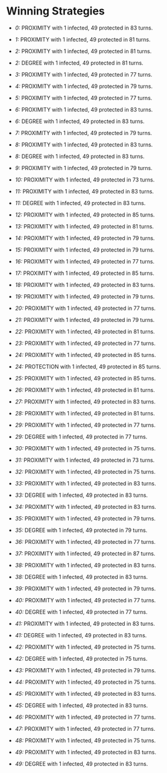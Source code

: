 # Winning Strategies

* _0:_ PROXIMITY with 1 infected, 49 protected in 83 turns.


* _1:_ PROXIMITY with 1 infected, 49 protected in 81 turns.


* _2:_ PROXIMITY with 1 infected, 49 protected in 81 turns.


* _2:_ DEGREE with 1 infected, 49 protected in 81 turns.


* _3:_ PROXIMITY with 1 infected, 49 protected in 77 turns.


* _4:_ PROXIMITY with 1 infected, 49 protected in 79 turns.


* _5:_ PROXIMITY with 1 infected, 49 protected in 77 turns.


* _6:_ PROXIMITY with 1 infected, 49 protected in 83 turns.


* _6:_ DEGREE with 1 infected, 49 protected in 83 turns.


* _7:_ PROXIMITY with 1 infected, 49 protected in 79 turns.


* _8:_ PROXIMITY with 1 infected, 49 protected in 83 turns.


* _8:_ DEGREE with 1 infected, 49 protected in 83 turns.


* _9:_ PROXIMITY with 1 infected, 49 protected in 79 turns.


* _10:_ PROXIMITY with 1 infected, 49 protected in 73 turns.


* _11:_ PROXIMITY with 1 infected, 49 protected in 83 turns.


* _11:_ DEGREE with 1 infected, 49 protected in 83 turns.


* _12:_ PROXIMITY with 1 infected, 49 protected in 85 turns.


* _13:_ PROXIMITY with 1 infected, 49 protected in 81 turns.


* _14:_ PROXIMITY with 1 infected, 49 protected in 79 turns.


* _15:_ PROXIMITY with 1 infected, 49 protected in 79 turns.


* _16:_ PROXIMITY with 1 infected, 49 protected in 77 turns.


* _17:_ PROXIMITY with 1 infected, 49 protected in 85 turns.


* _18:_ PROXIMITY with 1 infected, 49 protected in 83 turns.


* _19:_ PROXIMITY with 1 infected, 49 protected in 79 turns.


* _20:_ PROXIMITY with 1 infected, 49 protected in 77 turns.


* _21:_ PROXIMITY with 1 infected, 49 protected in 79 turns.


* _22:_ PROXIMITY with 1 infected, 49 protected in 81 turns.


* _23:_ PROXIMITY with 1 infected, 49 protected in 77 turns.


* _24:_ PROXIMITY with 1 infected, 49 protected in 85 turns.


* _24:_ PROTECTION with 1 infected, 49 protected in 85 turns.


* _25:_ PROXIMITY with 1 infected, 49 protected in 85 turns.


* _26:_ PROXIMITY with 1 infected, 49 protected in 81 turns.


* _27:_ PROXIMITY with 1 infected, 49 protected in 83 turns.


* _28:_ PROXIMITY with 1 infected, 49 protected in 81 turns.


* _29:_ PROXIMITY with 1 infected, 49 protected in 77 turns.


* _29:_ DEGREE with 1 infected, 49 protected in 77 turns.


* _30:_ PROXIMITY with 1 infected, 49 protected in 75 turns.


* _31:_ PROXIMITY with 1 infected, 49 protected in 73 turns.


* _32:_ PROXIMITY with 1 infected, 49 protected in 75 turns.


* _33:_ PROXIMITY with 1 infected, 49 protected in 83 turns.


* _33:_ DEGREE with 1 infected, 49 protected in 83 turns.


* _34:_ PROXIMITY with 1 infected, 49 protected in 83 turns.


* _35:_ PROXIMITY with 1 infected, 49 protected in 79 turns.


* _35:_ DEGREE with 1 infected, 49 protected in 79 turns.


* _36:_ PROXIMITY with 1 infected, 49 protected in 77 turns.


* _37:_ PROXIMITY with 1 infected, 49 protected in 87 turns.


* _38:_ PROXIMITY with 1 infected, 49 protected in 83 turns.


* _38:_ DEGREE with 1 infected, 49 protected in 83 turns.


* _39:_ PROXIMITY with 1 infected, 49 protected in 79 turns.


* _40:_ PROXIMITY with 1 infected, 49 protected in 77 turns.


* _40:_ DEGREE with 1 infected, 49 protected in 77 turns.


* _41:_ PROXIMITY with 1 infected, 49 protected in 83 turns.


* _41:_ DEGREE with 1 infected, 49 protected in 83 turns.


* _42:_ PROXIMITY with 1 infected, 49 protected in 75 turns.


* _42:_ DEGREE with 1 infected, 49 protected in 75 turns.


* _43:_ PROXIMITY with 1 infected, 49 protected in 79 turns.


* _44:_ PROXIMITY with 1 infected, 49 protected in 75 turns.


* _45:_ PROXIMITY with 1 infected, 49 protected in 83 turns.


* _45:_ DEGREE with 1 infected, 49 protected in 83 turns.


* _46:_ PROXIMITY with 1 infected, 49 protected in 77 turns.


* _47:_ PROXIMITY with 1 infected, 49 protected in 77 turns.


* _48:_ PROXIMITY with 1 infected, 49 protected in 75 turns.


* _49:_ PROXIMITY with 1 infected, 49 protected in 83 turns.


* _49:_ DEGREE with 1 infected, 49 protected in 83 turns.


